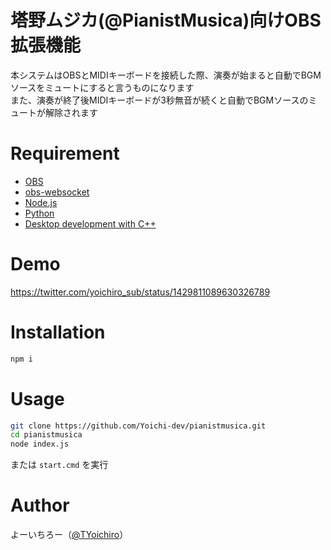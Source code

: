 # 塔野ムジカ(@PianistMusica)向けOBS拡張機能
本システムはOBSとMIDIキーボードを接続した際、演奏が始まると自動でBGMソースをミュートにすると言うものになります  
また、演奏が終了後MIDIキーボードが3秒無音が続くと自動でBGMソースのミュートが解除されます


# Requirement
- [OBS](https://obsproject.com/ja)
- [obs-websocket](https://github.com/Palakis/obs-websocket)
- [Node.js](https://nodejs.org/ja/)
- [Python](https://www.python.org/)
- [Desktop development with C++](https://github.com/nodejs/node-gyp#on-windows)


# Demo
https://twitter.com/yoichiro_sub/status/1429811089630326789


# Installation
```bash
npm i
```


# Usage
```bash
git clone https://github.com/Yoichi-dev/pianistmusica.git
cd pianistmusica
node index.js
```
または `start.cmd` を実行


# Author
よーいちろー（[@TYoichiro](https://twitter.com/TYoichiro)）
